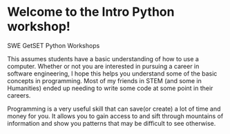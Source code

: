 # Welcome to the Intro Python workshop!
SWE GetSET Python Workshops


This assumes students have a basic understanding of how to use a computer.  Whether or not you are interested in pursuing a career in software engineering, I hope this helps you understand some of the basic concepts in programming.  Most of my friends in STEM (and some in Humanities) ended up needing to write some code at some point in their careers.  

Programming is a very useful skill that can save(or create) a lot of time and money for you.  It allows you to gain access to and sift through mountains of information and show you patterns that may be difficult to see otherwise.  